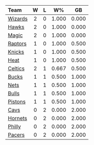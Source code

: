 | Team                            |  W  |  L  |  W%   |  GB   |
|:--------------------------------|:---:|:---:|:-----:|:-----:|
| [Wizards](/r/washingtonwizards) |  2  |  0  | 1.000 | 0.000 |
| [Hawks](/r/AtlantaHawks)        |  2  |  0  | 1.000 | 0.000 |
| [Magic](/r/OrlandoMagic)        |  2  |  0  | 1.000 | 0.000 |
| [Raptors](/r/torontoraptors)    |  1  |  0  | 1.000 | 0.500 |
| [Knicks](/r/NYKnicks)           |  1  |  0  | 1.000 | 0.500 |
| [Heat](/r/heat)                 |  1  |  0  | 1.000 | 0.500 |
| [Celtics](/r/bostonceltics)     |  2  |  1  | 0.667 | 0.500 |
| [Bucks](/r/MkeBucks)            |  1  |  1  | 0.500 | 1.000 |
| [Nets](/r/GoNets)               |  1  |  1  | 0.500 | 1.000 |
| [Bulls](/r/chicagobulls)        |  1  |  1  | 0.500 | 1.000 |
| [Pistons](/r/DetroitPistons)    |  1  |  1  | 0.500 | 1.000 |
| [Cavs](/r/clevelandcavs)        |  0  |  2  | 0.000 | 2.000 |
| [Hornets](/r/CharlotteHornets)  |  0  |  2  | 0.000 | 2.000 |
| [Philly](/r/sixers)             |  0  |  2  | 0.000 | 2.000 |
| [Pacers](/r/pacers)             |  0  |  2  | 0.000 | 2.000 |